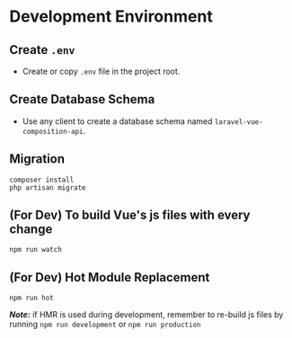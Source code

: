 # Development Environment

## Create `.env`
- Create or copy `.env` file in the project root.

## Create Database Schema
- Use any client to create a database schema named `laravel-vue-composition-api`.


## Migration
```
composer install
php artisan migrate
```

## (For Dev) To build Vue's js files with every change
```
npm run watch
```


## (For Dev) Hot Module Replacement
```
npm run hot
```
***Note:*** if HMR is used during development, remember to re-build js files by running `npm run development` or `npm run production`